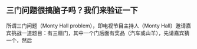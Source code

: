 ## 三门问题很搞脑子吗？我们来验证一下

所谓三门问题（Monty Hall problem），即电视节目主持人（Monty Hall）邀请嘉宾挑战一道题目：有三扇门，其中一个门后面有奖品（汽车或山羊），先请嘉宾猜一个，然后
